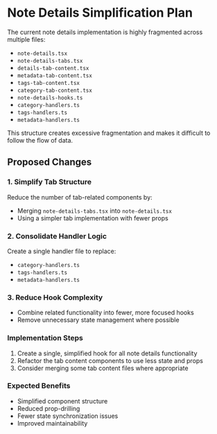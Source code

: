 # Note Details Simplification Plan

The current note details implementation is highly fragmented across multiple files:
- `note-details.tsx`
- `note-details-tabs.tsx`
- `details-tab-content.tsx`
- `metadata-tab-content.tsx`
- `tags-tab-content.tsx`
- `category-tab-content.tsx`
- `note-details-hooks.ts`
- `category-handlers.ts`
- `tags-handlers.ts`
- `metadata-handlers.ts`

This structure creates excessive fragmentation and makes it difficult to follow the flow of data.

## Proposed Changes

### 1. Simplify Tab Structure

Reduce the number of tab-related components by:
- Merging `note-details-tabs.tsx` into `note-details.tsx`
- Using a simpler tab implementation with fewer props

### 2. Consolidate Handler Logic

Create a single handler file to replace:
- `category-handlers.ts`
- `tags-handlers.ts`  
- `metadata-handlers.ts`

### 3. Reduce Hook Complexity

- Combine related functionality into fewer, more focused hooks
- Remove unnecessary state management where possible

### Implementation Steps

1. Create a single, simplified hook for all note details functionality
2. Refactor the tab content components to use less state and props
3. Consider merging some tab content files where appropriate

### Expected Benefits

- Simplified component structure
- Reduced prop-drilling
- Fewer state synchronization issues
- Improved maintainability
